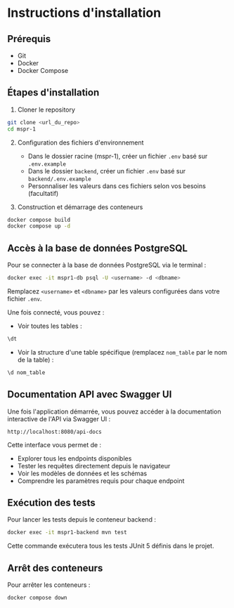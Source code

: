 # Instructions d'installation

## Prérequis

- Git
- Docker
- Docker Compose

## Étapes d'installation

1. Cloner le repository

```bash
git clone <url_du_repo>
cd mspr-1
```

2. Configuration des fichiers d'environnement

   - Dans le dossier racine (mspr-1), créer un fichier `.env` basé sur `.env.example`
   - Dans le dossier `backend`, créer un fichier `.env` basé sur `backend/.env.example`
   - Personnaliser les valeurs dans ces fichiers selon vos besoins (facultatif)

3. Construction et démarrage des conteneurs

```bash
docker compose build
docker compose up -d
```

## Accès à la base de données PostgreSQL

Pour se connecter à la base de données PostgreSQL via le terminal :

```bash
docker exec -it mspr1-db psql -U <username> -d <dbname>
```

Remplacez `<username>` et `<dbname>` par les valeurs configurées dans votre fichier `.env`.

Une fois connecté, vous pouvez :

- Voir toutes les tables :

```sql
\dt
```

- Voir la structure d'une table spécifique (remplacez `nom_table` par le nom de la table) :

```sql
\d nom_table
```

## Documentation API avec Swagger UI

Une fois l'application démarrée, vous pouvez accéder à la documentation interactive de l'API via Swagger UI :

```
http://localhost:8080/api-docs
```

Cette interface vous permet de :

- Explorer tous les endpoints disponibles
- Tester les requêtes directement depuis le navigateur
- Voir les modèles de données et les schémas
- Comprendre les paramètres requis pour chaque endpoint

## Exécution des tests

Pour lancer les tests depuis le conteneur backend :

```bash
docker exec -it mspr1-backend mvn test
```

Cette commande exécutera tous les tests JUnit 5 définis dans le projet.

## Arrêt des conteneurs

Pour arrêter les conteneurs :

```bash
docker compose down
```
